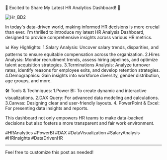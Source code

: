 
🚀 Excited to Share My Latest HR Analytics Dashboard! 🚀

![Hr_BD2](https://github.com/user-attachments/assets/28f9e1c8-05f1-41a0-827b-c44e2a5b83f3)

In today's data-driven world, making informed HR decisions is more crucial than ever. I'm thrilled to introduce my latest HR Analysis Dashboard, designed to provide comprehensive insights across various HR metrics.

📊 Key Highlights:
1.Salary Analysis: Uncover salary trends, disparities, and patterns to ensure equitable compensation across the organization.
2.Hires Analysis: Monitor recruitment trends, assess hiring pipelines, and optimize talent acquisition strategies.
3.Terminations Analysis: Analyze turnover rates, identify reasons for employee exits, and develop retention strategies.
4.Demographics: Gain insights into workforce diversity, gender distribution, age groups, and more.

🛠️ Tools & Techniques:
1.Power BI: To create dynamic and interactive visualizations.
2.DAX Query: For advanced data modeling and calculations.
3.Canvas: Designing clear and user-friendly layouts.
4. PowerPoint & Excel: For presenting data insights and reports.

This dashboard not only empowers HR teams to make data-backed decisions but also fosters a more transparent and fair work environment.

#HRAnalytics #PowerBI #DAX #DataVisualization #SalaryAnalysis #HRInsights #DataDrivenHR

---

Feel free to customize this post as needed!

